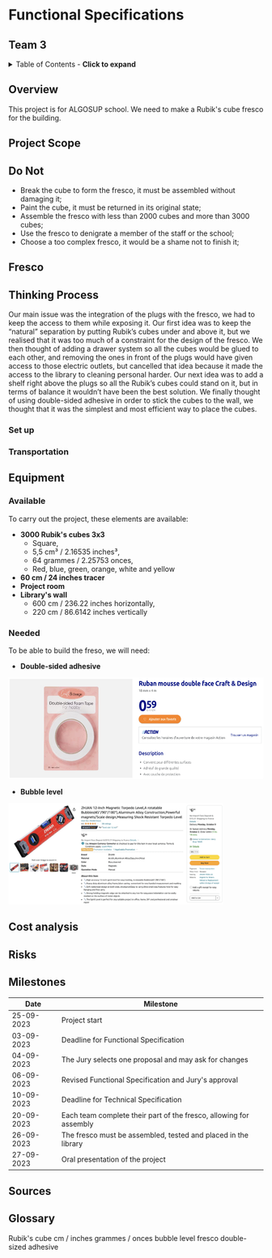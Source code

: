 # Functional Specifications

## Team 3

<details>
<summary>Table of Contents - <b>Click to expand</b></summary>

- [Functional Specifications](#functional-specifications)
  - [Team 3](#team-3)
  - [Overview](#overview)
  - [Project Scope](#project-scope)
  - [Do Not](#do-not)
  - [Fresco](#fresco)
  - [Final Solution](#final-solution)
    - [Set up](#set-up)
    - [Transportation](#transportation)
  - [Other solutions](#other-solutions)
  - [Equipment](#equipment)
    - [Available](#available)
    - [Needed](#needed)
  - [Cost analysis](#cost-analysis)
  - [Risks](#risks)
  - [Milestones](#milestones)
  - [Sources](#sources)
  - [Glossary](#glossary)

</details>

## Overview

This project is for ALGOSUP school. We need to make a Rubik's cube fresco for the building.
<!-- What? -->

## Project Scope
<!-- Why? -->

## Do Not
<!-- What not to do -->

- Break the cube to form the fresco, it must be assembled without damaging it;
- Paint the cube, it must be returned in its original state;
- Assemble the fresco with less than 2000 cubes and more than 3000 cubes;
- Use the fresco to denigrate a member of the staff or the school;
- Choose a too complex fresco, it would be a shame not to finish it;

## Fresco

<!-- Image + dimension -->
<!-- befre after of the room -->
<!-- elments and why? -->
<!-- reel and pixelize inspiration -->

## Thinking Process

Our main issue was the integration of the plugs with the fresco, we had to keep the access to them while exposing it. Our first idea was to keep the “natural” separation by putting Rubik’s cubes under and above it, but we realised that it was too much of a constraint for the design of the fresco. We then thought of adding a drawer system so all the cubes would be glued to each other, and removing the ones in front of the plugs would have given access to those electric outlets, but cancelled that idea because it made the access to the library to cleaning personal harder. Our next idea was to add a shelf right above the plugs so all the Rubik’s cubes could stand on it, but in terms of balance it wouldn’t have been the best solution. We finally thought of using double-sided adhesive in order to stick the cubes to the wall, we thought that it was the simplest and most efficient way to place the cubes.

### Set up

### Transportation

## Equipment

### Available

To carry out the project, these elements are available:
- **3000 Rubik's cubes 3x3**
  - Square,
  - 5,5 cm³ / 2.16535 inches³,
  - 64 grammes / 2.25753 onces,
  - Red, blue, green, orange, white and yellow
- **60 cm / 24 inches tracer**
- **Project room**
- **Library's wall**
  - 600 cm / 236.22 inches horizontally,
  - 220 cm / 86.6142 inches vertically

### Needed

To be able to build the freso, we will need:
- **Double-sided adhesive**

<img src="../images/adhesive.png" style="height:200px">

- **Bubble level**

<img src="../images/bubbleLevel.png" style="height:200px">

## Cost analysis

## Risks

## Milestones

| Date | Milestone |
| ---- | --------- |
| 25-09-2023 | Project start |
| 03-09-2023 | Deadline for Functional Specification |
| 04-09-2023 | The Jury selects one proposal and may ask for changes |
| 06-09-2023 | Revised Functional Specification and Jury's approval |
| 10-09-2023 | Deadline for Technical Specification |
| 20-09-2023 | Each team complete their part of the fresco, allowing for assembly |
| 26-09-2023 | The fresco must be assembled, tested and placed in the library |
| 27-09-2023 | Oral presentation of the project |

## Sources

## Glossary

Rubik's cube
cm / inches
grammes / onces
bubble level
fresco
double-sized adhesive
